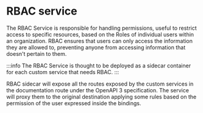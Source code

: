 # RBAC service

The RBAC Service is responsible for handling permissions, useful to restrict access to specific resources, based on the Roles of individual users within an organization. RBAC ensures that users can only access the information they are allowed to, preventing anyone from accessing information that doesn't pertain to them.

:::info
The RBAC Service is thought to be deployed as a sidecar container for each custom service that needs RBAC.
:::

RBAC sidecar will expose all the routes exposed by the custom services in the documentation route under the OpenAPI 3 specification. The service will proxy them to the original destination applying some rules based on the permission of the user expressed inside the bindings.


